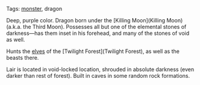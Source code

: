 Tags: [monster](Monsters), dragon

Deep, purple color. Dragon born under the [Killing Moon](Killing Moon) (a.k.a. the Third Moon). Possesses all but one of the elemental stones of darkness—has them inset in his forehead, and many of the stones of void as well. 

Hunts the [elves](Elves) of the [Twilight Forest](Twilight Forest), as well as the beasts there. 

Lair is located in void-locked location, shrouded in absolute darkness (even darker than rest of forest). Built in caves in some random rock formations.
